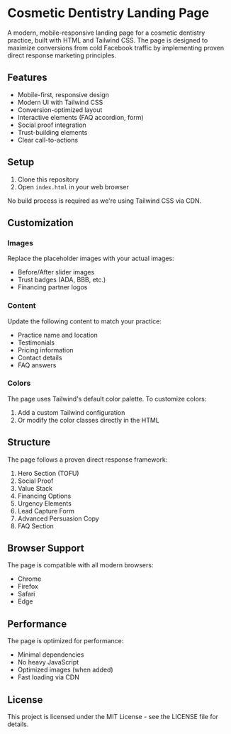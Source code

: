 # Cosmetic Dentistry Landing Page

A modern, mobile-responsive landing page for a cosmetic dentistry practice, built with HTML and Tailwind CSS. The page is designed to maximize conversions from cold Facebook traffic by implementing proven direct response marketing principles.

## Features

- Mobile-first, responsive design
- Modern UI with Tailwind CSS
- Conversion-optimized layout
- Interactive elements (FAQ accordion, form)
- Social proof integration
- Trust-building elements
- Clear call-to-actions

## Setup

1. Clone this repository
2. Open `index.html` in your web browser

No build process is required as we're using Tailwind CSS via CDN.

## Customization

### Images
Replace the placeholder images with your actual images:
- Before/After slider images
- Trust badges (ADA, BBB, etc.)
- Financing partner logos

### Content
Update the following content to match your practice:
- Practice name and location
- Testimonials
- Pricing information
- Contact details
- FAQ answers

### Colors
The page uses Tailwind's default color palette. To customize colors:
1. Add a custom Tailwind configuration
2. Or modify the color classes directly in the HTML

## Structure

The page follows a proven direct response framework:
1. Hero Section (TOFU)
2. Social Proof
3. Value Stack
4. Financing Options
5. Urgency Elements
6. Lead Capture Form
7. Advanced Persuasion Copy
8. FAQ Section

## Browser Support

The page is compatible with all modern browsers:
- Chrome
- Firefox
- Safari
- Edge

## Performance

The page is optimized for performance:
- Minimal dependencies
- No heavy JavaScript
- Optimized images (when added)
- Fast loading via CDN

## License

This project is licensed under the MIT License - see the LICENSE file for details. 
